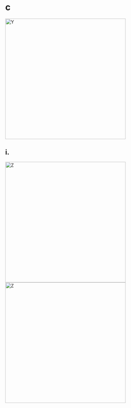# c

<img width="382" alt="Y" src="https://github.com/Tan12d/Oracle-Database-Problems/assets/100254217/d94e162f-7500-414b-8e95-d21d7202945d">

## i.
<img width="382" alt="Z" src="https://github.com/Tan12d/Oracle-Database-Problems/assets/100254217/d2ad8f37-9939-4151-851f-84b7d4cafad0">


<img width="382" alt="Z" src="https://github.com/Tan12d/Oracle-Database-Problems/assets/100254217/89f06a92-6526-4a6b-a873-67111190434b">
